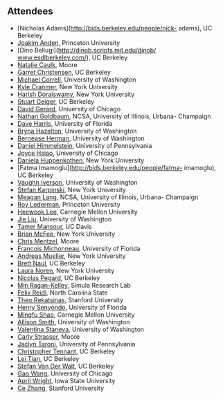 ## Attendees

- [Nicholas Adams](http://bids.berkeley.edu/people/nick- adams), UC Berkeley
- [Joakim Anden](https://web.math.princeton.edu/~janden/), Princeton University
- [Dino Bellugi](http://dinob.scripts.mit.edu/dinob/ www.esdlberkeley.com/), UC Berkeley
- [Natalie Caulk](), Moore
- [Garret Christensen](http://www.ocf.berkeley.edu/~garret), UC Berkeley
- [Michael Correll](http://homes.cs.washington.edu/~mcorrell/), University of Washington
- [Kyle Cranmer](http://theoryandpractice.org), New York University
- [Harish Doraiswamy](http://www.harishd.com), New York University
- [Stuart Geiger](http://stuartgeiger.com), UC Berkeley
- [David Gerard](http://home.uchicago.edu/~dcgerard/home.html), University of Chicago
- [Nathan Goldbaum](), NCSA, University of Illinois, Urbana- Champaign
- [Dave Harris](), University of Florida
- [Bryna Hazelton](), University of Washington
- [Bernease Herman](), University of Washington
- [Daniel Himmelstein](http://dhimmel.com), University of Pennsylvania
- [Joyce Hsiao](http://Jhsiao999.github.io), University of Chicago
- [Daniela Huppenkothen](http://www.huppenkothen.org), New York University
- [Fatma Imamoglu](http://bids.berkeley.edu/people/fatma- imamoglu), UC Berkeley
- [Vaughn Iverson](http://armbrustlab.ocean.washington.edu/people/iverson), University of Washington
- [Stefan Karpinski](http://karpinski.org/), New York University
- [Meagan Lang](http://www.meaganlang.com), NCSA, University of Illinois, Urbana- Champaign
- [Roy Lederman](http://roy.lederman.name), Princeton University
- [Heewook Lee](), Carnegie Mellon University
- [Jie Liu](), University of Washington
- [Tamer Mansour](), UC Davis
- [Brian McFee](https://bmcfee.github.io), New York University
- [Chris Mentzel](), Moore
- [Francois Michonneau](http://francoismichonneau.net), University of Florida
- [Andreas Mueller](http://amueller.io), New York University
- [Brett Naul](), UC Berkeley
- [Laura Noren](https://about.me/lauranoren), New York University
- [Nicolas Pegard](http://www.nicolaspegard.com), UC Berkeley
- [Min Ragan-Kelley](https://github.com/minrk), Simula Research Lab
- [Felix Reidl](), North Carolina State
- [Theo Rekatsinas](), Stanford University
- [Henry Senyondo](http://weecology.org/user/30), University of Florida
- [Mingfu Shao](http://lcbb.epfl.ch/people/shao), Carnegie Mellon University
- [Allison Smith](http://www.kallisonsmith.us), University of Washington
- [Valentina Staneva](), University of Washington
- [Carly Strasser](http://carlystrasser.net), Moore
- [Jaclyn Taroni](), University of Pennsylvania
- [Christopher Tennant](https://sites.google.com/site/christopherjtennanthomepage/home), UC Berkeley
- [Lei Tian](http://alum.mit.edu/www/lei_tian), UC Berkeley
- [Stefan Van Der Walt](http://mentat.za.net), UC Berkeley
- [Gao Wang](http://home.uchicago.edu/gaow), University of Chicago
- [April Wright](http://wrightaprilm.github.io/pages/about_me.html), Iowa State University
- [Ce Zhang](http://cs.stanford.edu/people/czhang/), Stanford University